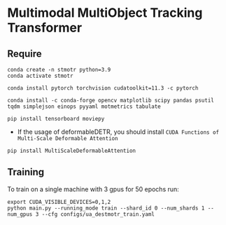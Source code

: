 # Multimodal MultiObject Tracking Transformer

## Require

```shell
conda create -n stmotr python=3.9
conda activate stmotr

conda install pytorch torchvision cudatoolkit=11.3 -c pytorch

conda install -c conda-forge opencv matplotlib scipy pandas psutil tqdm simplejson einops pyyaml motmetrics tabulate

pip install tensorboard moviepy
```

- If the usage of deformableDETR, you should install `CUDA Functions of Multi-Scale Deformable Attention`

```shell
pip install MultiScaleDeformableAttention
```

## Training

To train on a single machine with 3 gpus for 50 epochs run:

```shell
export CUDA_VISIBLE_DEVICES=0,1,2
python main.py --running_mode train --shard_id 0 --num_shards 1 --num_gpus 3 --cfg configs/ua_destmotr_train.yaml
```
